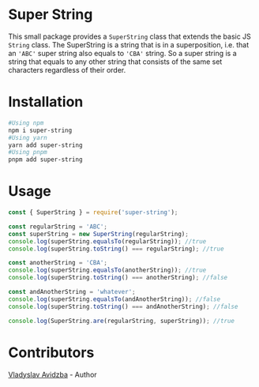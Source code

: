 # Super String

This small package provides a `SuperString` class that extends the basic JS `String` class.
The SuperString is a string that is in a superposition, i.e. that an `'ABC'` super string also equals to `'CBA'` string.
So a super string is a string that equals to any other string that consists of the same set characters regardless of their order.

# Installation

```BASH
#Using npm
npm i super-string
#Using yarn
yarn add super-string
#Using pnpm
pnpm add super-string
```

# Usage

```javascript
const { SuperString } = require('super-string');

const regularString = 'ABC';
const superString = new SuperString(regularString);
console.log(superString.equalsTo(regularString)); //true
console.log(superString.toString() === regularString); //true

const anotherString = 'CBA';
console.log(superString.equalsTo(anotherString)); //true
console.log(superString.toString() === anotherString); //false

const andAnotherString = 'whatever';
console.log(superString.equalsTo(andAnotherString)); //false
console.log(superString.toString() === andAnotherString); //false

console.log(SuperString.are(regularString, superString)); //true
```

# Contributors

[Vladyslav Avidzba](https://github.com/vladmw5) - Author
